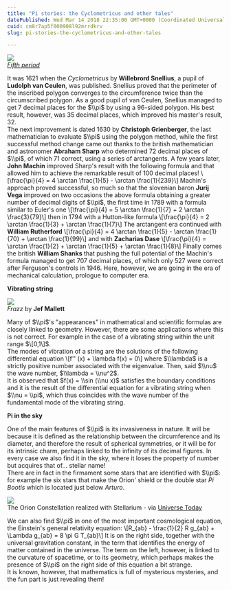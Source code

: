 ```yaml
---
title: "Pi stories: the Cyclometricus and other tales"
datePublished: Wed Mar 14 2018 22:35:00 GMT+0000 (Coordinated Universal Time)
cuid: cm8r7ap5f000908l92mrrdkrv
slug: pi-stories-the-cyclometricus-and-other-tales

---
```



![](https://cdn.hashnode.com/res/hashnode/image/upload/v1743070708127/11301e76-f8db-4530-898e-a640b4e3faa1.jpeg)  
[_Fifth period_](http://www.jhuapl.edu/STEM/Students/5th-Period?comic=47)

It was 1621 when the _Cyclometricus_ by **Willebrord Snellius**, a pupil of **Ludolph van Ceulen**, was published. Snellius proved that the perimeter of the inscribed polygon converges to the circumference twice than the circumscribed polygon. As a good pupil of van Ceulen, Snellius managed to get 7 decimal places for the $\\pi$ by using a 96-sided polygon. His best result, however, was 35 decimal places, which improved his master's result, 32.  
The next improvement is dated 1630 by **Christoph Grienberger**, the last mathematician to evaluate $\\pi$ using the polygon method, while the first successful method change came out thanks to the british mathematician and astronomer **Abraham Sharp** who determined 72 decimal places of $\\pi$, of which 71 correct, using a series of arctangents. A few years later, **John Machin** improved Sharp's result with the following formula and that allowed him to achieve the remarkable result of 100 decimal places! \\\[\\frac{\\pi}{4} = 4 \\arctan \\frac{1}{5} - \\arctan \\frac{1}{239}\\\] Machin's approach proved successful, so much so that the slovenian baron **Jurij Vega** improved on two occasions the above formula obtaining a greater number of decimal digits of $\\pi$, the first time in 1789 with a formula similar to Euler's one \\\[\\frac{\\pi}{4} = 5 \\arctan \\frac{1}{7} + 2 \\arctan \\frac{3}{79}\\\] then in 1794 with a Hutton-like formula \\\[\\frac{\\pi}{4} = 2 \\arctan \\frac{1}{3} + \\arctan \\frac{1}{7}\\\] The arctangent era continued with **William Rutherford** \\\[\\frac{\\pi}{4} = 4 \\arctan \\frac{1}{5} - \\arctan \\frac{1}{70} + \\arctan \\frac{1}{99}\\\] and with **Zacharias Dase** \\\[\\frac{\\pi}{4} = \\arctan \\frac{1}{2} + \\arctan \\frac{1}{5} + \\arctan \\frac{1}{8}\\\] Finally comes the british **William Shanks** that pushing the full potential of the Machin's formula managed to get 707 decimal places, of which only 527 were correct after Ferguson's controls in 1946. Here, however, we are going in the era of mechanical calculation, prologue to computer era.

**Vibrating string**

![](https://cdn.hashnode.com/res/hashnode/image/upload/v1743070709717/1b1c46f2-3cd9-4206-abb5-18cd8ead72e0.jpeg)  
_Frazz_ by **Jef Mallett**

Many of $\\pi$'s "appearances" in mathematical and scientific formulas are closely linked to geometry. However, there are some applications where this is not correct. For example in the case of a vibrating string within the unit range $\[0,1\]$.  
The modes of vibration of a string are the solutions of the following differential equation \\\[f'' (x) + \\lambda f(x) = 0\\\] where $\\lambda$ is a strictly positive number associated with the eigenvalue. Then, said $\\nu$ the wave number, $\\lambda = \\nu^2$.  
It is observed that $f(x) = \\sin (\\nu x)$ satisfies the boundary conditions and it is the result of the differential equation for a vibrating string when $\\nu = \\pi$, which thus coincides with the wave number of the fundamental mode of the vibrating string.

**Pi in the sky**

One of the main features of $\\pi$ is its invasiveness in nature. It will be because it is defined as the relationship between the circumference and its diameter, and therefore the result of spherical symmetries, or it will be for its intrinsic charm, perhaps linked to the infinity of its decimal figures. In every case we also find it in the sky, where it loses the property of number but acquires that of... stellar name!  
There are in fact in the firmament some stars that are identified with $\\pi$: for example the six stars that make the Orion' shield or the double star _Pi Bootis_ which is located just below _Arturo_.

![](https://cdn.hashnode.com/res/hashnode/image/upload/v1743070710884/9694b42c-d37c-4386-b601-b164984faa1b.jpeg)  
The Orion Constellation realized with Stellarium - via [Universe Today](https://www.universetoday.com/119386/happy-pi-day-find-pi-in-the-sky/)

We can also find $\\pi$ in one of the most important cosmological equation, the Einstein's general relativity equation: \\\[R\_{ab} - \\frac{1}{2} R g\_{ab} + \\Lambda g\_{ab} = 8 \\pi G T\_{ab}\\\] It is on the right side, together with the universal gravitation constant, in the term that identifies the energy of matter contained in the universe. The term on the left, however, is linked to the curvature of spacetime, or to its geometry, which perhaps makes the presence of $\\pi$ on the right side of this equation a bit strange.  
It is known, however, that mathematics is full of mysterious mysteries, and the fun part is just revealing them!